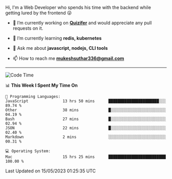 Hi, I'm a Web Developer who spends his time with the backend while getting lured by the frontend 😜

- 🔭 I’m currently working on **[Quizifer](https://github.com/SutharMukesh/Quizifer/)** and would appreciate any pull requests on it.

- 🌱 I’m currently learning **redis, kubernetes**

- 💬 Ask me about **javascript, nodejs, CLI tools**

- 📫 How to reach me **mukeshsuthar336@gmail.com**

---
<!--START_SECTION:waka-->
![Code Time](http://img.shields.io/badge/Code%20Time-2%2C291%20hrs%2042%20mins-blue)

📊 **This Week I Spent My Time On** 

```text
💬 Programming Languages: 
JavaScript               13 hrs 50 mins      ██████████████████████░░░   89.74 % 
Other                    38 mins             █░░░░░░░░░░░░░░░░░░░░░░░░   04.19 % 
Bash                     27 mins             █░░░░░░░░░░░░░░░░░░░░░░░░   02.94 % 
JSON                     22 mins             █░░░░░░░░░░░░░░░░░░░░░░░░   02.40 % 
Markdown                 2 mins              ░░░░░░░░░░░░░░░░░░░░░░░░░   00.31 % 

💻 Operating System: 
Mac                      15 hrs 25 mins      █████████████████████████   100.00 % 
```


 Last Updated on 15/05/2023 01:25:35 UTC
<!--END_SECTION:waka-->
